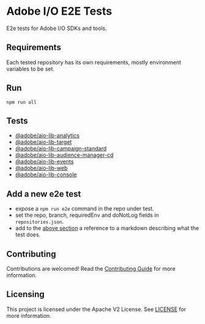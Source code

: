 # Adobe I/O E2E Tests

E2e tests for Adobe I/O SDKs and tools.

## Requirements

Each tested repository has its own requirements, mostly environment variables to be set.

## Run

`npm run all`

## Tests

- [@adobe/aio-lib-analytics](https://github.com/adobe/aio-lib-analytics/blob/master/e2e/e2e.js)
- [@adobe/aio-lib-target](https://github.com/adobe/aio-lib-target/blob/master/e2e/e2e.js)
- [@adobe/aio-lib-campaign-standard](https://github.com/adobe/aio-lib-campaign-standard/tree/master/e2e)
- [@adobe/aio-lib-audience-manager-cd](https://github.com/adobe/aio-lib-audience-manager-cd/tree/master/e2e)
- [@adobe/aio-lib-events](https://github.com/adobe/aio-lib-events/tree/master/e2e)
- [@adobe/aio-lib-web](https://github.com/adobe/aio-lib-web/tree/master/e2e/)
- [@adobe/aio-lib-console](https://github.com/adobe/aio-lib-console/tree/master/e2e)

## Add a new e2e test

- expose a `npm run e2e` command in the repo under test.
- set the repo, branch, requiredEnv and doNotLog fields in `repositories.json`.
- add to the [above section](#tests) a reference to a markdown describing what the test does.

## Contributing

Contributions are welcomed! Read the [Contributing Guide](./.github/CONTRIBUTING.md) for more information.

## Licensing

This project is licensed under the Apache V2 License. See [LICENSE](LICENSE) for more information.
